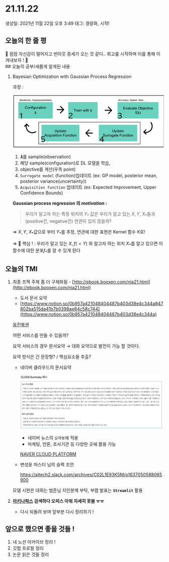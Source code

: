 # 21.11.22

생성일: 2021년 11월 22일 오후 3:49
태그: 경량화, 시작!

## 오늘의 한 줄 평

<aside>
📌 점점 자신감이 떨어지고 번아웃 증세가 오는 것 같다.. 회고를 시작하며 이를 통해 이겨내보자 ! 👊</aside>
## 오늘의 공부/새롭게 알게된 내용

1. Bayesian Optimization with Gaussian Process Regression
   
    과정 : 
    
    ![2021-11-22_21-13-30.png](../images/2021-11-22_21-13-30.png)
    
    1. 𝝀를 sample(observation)
    2. 해당 sample(configuration)로 DL 모델을 학습,
    3. objective를 계산(우측 point)
    4. `Surrogate model` (function)업데이트
    (ex: GP model, posterior mean, posterior variance(uncertainty))
    5. `Acquisition function` 업데이트
    (ex: Expected Improvement, Upper Confidence Bounds)
    
    **Gaussian process regression 의 *motivation* :** 
    
    > 우리가 알고자 하는 특정 위치의 $Y_*$ 값은 우리가 알고 있는 $X, Y,$ $X_*$들과(positive건, negative건) 연관이 있지 않을까?
    > 
    
    ⇒ $X, Y,$ $X_*$값으로 부터 $Y_*$를 추정, 연관에 대한 표현은 Kernel 함수 $K$로!
    
    ⇒ 📌 핵심 ! : 우리가 알고 있는 $X, f$($=Y)$ 와 알고자 하는 위치 $X_*$를 알고 있으면 이 함수에 대한 분포$f_*$를 알 수 있게 된다
    

## 오늘의 TMI

1. 최종 프젝 주제 좀 더 구체화됨 - [http://ebook.booxen.com/nia21.html](http://ebook.booxen.com/nia21.html)
    - 도서 문서 요약
    - [https://www.notion.so/0b957a421048404487b403d38e4c344a#47802ba515da41b7b0398ae84c58c744](https://www.notion.so/0b957a421048404487b403d38e4c344a)
    
    [웅진북센](http://ebook.booxen.com/nia21.html)
    
    어떤 서비스를 만들 수 있을까?
    
    요약 서비스의 경우 문서요약 → 대화 요약으로 발전이 가능 할 것이다. 
    
    요약 방식은 긴 문장형? / 핵심요소들 추출?
    
    - 네이버 클라우드의 문서요약
      
        ![2021-11-22_16-49-19.png](../images/2021-11-22_16-49-19.png)
        
        - 네이버 뉴스의 `요약봇`에 적용
        - 마케팅, 언론, 조사기관 등 다양한 곳에 활용 가능
        
        [NAVER CLOUD PLATFORM](https://www.ncloud.com/product/aiService/clovaSummary)
        
    - 변성윤 마스터 님의 슬랙 조언
      
        https://aitech2.slack.com/archives/C02L1E93K5M/p1637050588065900
        
    
    모델 시현은 대회는 범준님 지인분께 부탁, 부캠 발표는 **`Streamlit`** 활용
    
2. **[마키나락스](https://www.makinarocks.ai/ko/vision) 검색하다 오피스 아워 자세히 못봄 ㅠㅠ**
    - 다시 되돌려 보며 앞부분 다시 정리하기 !

## 앞으로 했으면 좋을 것들 !

1. 내 노션 아카이브 정리 !
2. 깃헙 프로필 정리
3. 논문 읽은 것들 정리